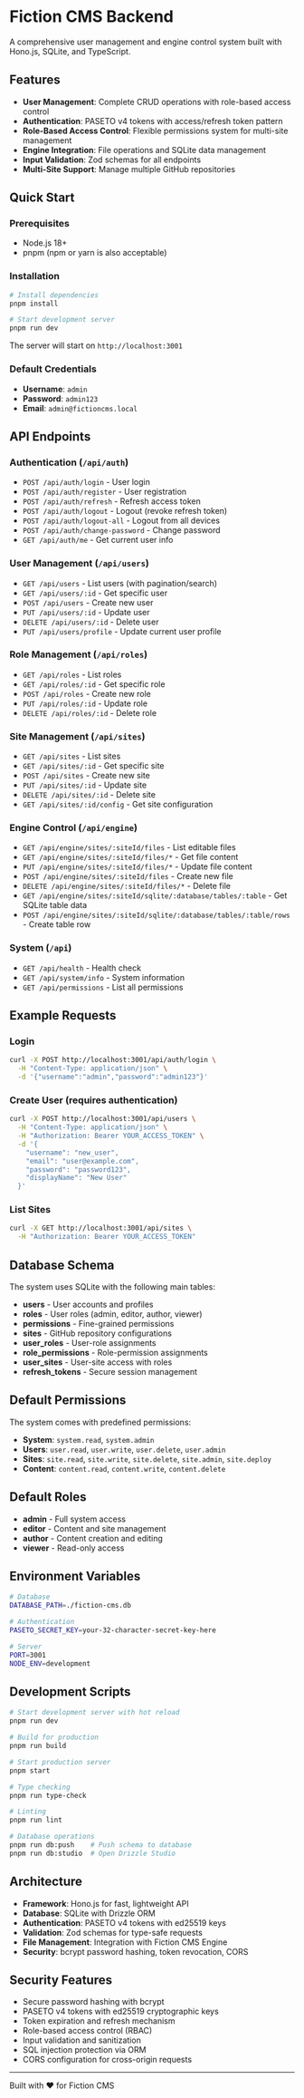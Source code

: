 # Fiction CMS Backend

A comprehensive user management and engine control system built with Hono.js, SQLite, and TypeScript.

## Features

- **User Management**: Complete CRUD operations with role-based access control
- **Authentication**: PASETO v4 tokens with access/refresh token pattern
- **Role-Based Access Control**: Flexible permissions system for multi-site management
- **Engine Integration**: File operations and SQLite data management
- **Input Validation**: Zod schemas for all endpoints
- **Multi-Site Support**: Manage multiple GitHub repositories

## Quick Start

### Prerequisites

- Node.js 18+
- pnpm (npm or yarn is also acceptable)

### Installation

```bash
# Install dependencies
pnpm install

# Start development server
pnpm run dev
```

The server will start on `http://localhost:3001`

### Default Credentials

- **Username**: `admin`
- **Password**: `admin123`
- **Email**: `admin@fictioncms.local`

## API Endpoints

### Authentication (`/api/auth`)

- `POST /api/auth/login` - User login
- `POST /api/auth/register` - User registration  
- `POST /api/auth/refresh` - Refresh access token
- `POST /api/auth/logout` - Logout (revoke refresh token)
- `POST /api/auth/logout-all` - Logout from all devices
- `POST /api/auth/change-password` - Change password
- `GET /api/auth/me` - Get current user info

### User Management (`/api/users`)

- `GET /api/users` - List users (with pagination/search)
- `GET /api/users/:id` - Get specific user
- `POST /api/users` - Create new user
- `PUT /api/users/:id` - Update user
- `DELETE /api/users/:id` - Delete user
- `PUT /api/users/profile` - Update current user profile

### Role Management (`/api/roles`)

- `GET /api/roles` - List roles
- `GET /api/roles/:id` - Get specific role
- `POST /api/roles` - Create new role
- `PUT /api/roles/:id` - Update role
- `DELETE /api/roles/:id` - Delete role

### Site Management (`/api/sites`)

- `GET /api/sites` - List sites
- `GET /api/sites/:id` - Get specific site
- `POST /api/sites` - Create new site
- `PUT /api/sites/:id` - Update site
- `DELETE /api/sites/:id` - Delete site
- `GET /api/sites/:id/config` - Get site configuration

### Engine Control (`/api/engine`)

- `GET /api/engine/sites/:siteId/files` - List editable files
- `GET /api/engine/sites/:siteId/files/*` - Get file content
- `PUT /api/engine/sites/:siteId/files/*` - Update file content
- `POST /api/engine/sites/:siteId/files` - Create new file
- `DELETE /api/engine/sites/:siteId/files/*` - Delete file
- `GET /api/engine/sites/:siteId/sqlite/:database/tables/:table` - Get SQLite table data
- `POST /api/engine/sites/:siteId/sqlite/:database/tables/:table/rows` - Create table row

### System (`/api`)

- `GET /api/health` - Health check
- `GET /api/system/info` - System information
- `GET /api/permissions` - List all permissions

## Example Requests

### Login

```bash
curl -X POST http://localhost:3001/api/auth/login \
  -H "Content-Type: application/json" \
  -d '{"username":"admin","password":"admin123"}'
```

### Create User (requires authentication)

```bash
curl -X POST http://localhost:3001/api/users \
  -H "Content-Type: application/json" \
  -H "Authorization: Bearer YOUR_ACCESS_TOKEN" \
  -d '{
    "username": "new_user",
    "email": "user@example.com", 
    "password": "password123",
    "displayName": "New User"
  }'
```

### List Sites

```bash
curl -X GET http://localhost:3001/api/sites \
  -H "Authorization: Bearer YOUR_ACCESS_TOKEN"
```

## Database Schema

The system uses SQLite with the following main tables:

- **users** - User accounts and profiles
- **roles** - User roles (admin, editor, author, viewer)
- **permissions** - Fine-grained permissions
- **sites** - GitHub repository configurations
- **user_roles** - User-role assignments
- **role_permissions** - Role-permission assignments  
- **user_sites** - User-site access with roles
- **refresh_tokens** - Secure session management

## Default Permissions

The system comes with predefined permissions:

- **System**: `system.read`, `system.admin`
- **Users**: `user.read`, `user.write`, `user.delete`, `user.admin`
- **Sites**: `site.read`, `site.write`, `site.delete`, `site.admin`, `site.deploy`
- **Content**: `content.read`, `content.write`, `content.delete`

## Default Roles

- **admin** - Full system access
- **editor** - Content and site management
- **author** - Content creation and editing
- **viewer** - Read-only access

## Environment Variables

```bash
# Database
DATABASE_PATH=./fiction-cms.db

# Authentication
PASETO_SECRET_KEY=your-32-character-secret-key-here

# Server
PORT=3001
NODE_ENV=development
```

## Development Scripts

```bash
# Start development server with hot reload
pnpm run dev

# Build for production
pnpm run build

# Start production server
pnpm start

# Type checking
pnpm run type-check

# Linting
pnpm run lint

# Database operations
pnpm run db:push    # Push schema to database
pnpm run db:studio  # Open Drizzle Studio
```

## Architecture

- **Framework**: Hono.js for fast, lightweight API
- **Database**: SQLite with Drizzle ORM
- **Authentication**: PASETO v4 tokens with ed25519 keys
- **Validation**: Zod schemas for type-safe requests
- **File Management**: Integration with Fiction CMS Engine
- **Security**: bcrypt password hashing, token revocation, CORS

## Security Features

- Secure password hashing with bcrypt
- PASETO v4 tokens with ed25519 cryptographic keys
- Token expiration and refresh mechanism
- Role-based access control (RBAC)
- Input validation and sanitization
- SQL injection protection via ORM
- CORS configuration for cross-origin requests

---

Built with ❤️ for Fiction CMS
